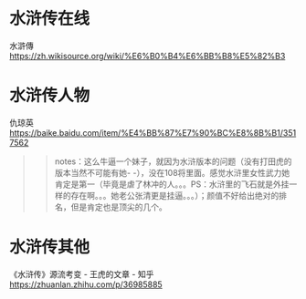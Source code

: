 
# 水浒传在线

水滸傳 https://zh.wikisource.org/wiki/%E6%B0%B4%E6%BB%B8%E5%82%B3

# 水浒传人物

仇琼英 https://baike.baidu.com/item/%E4%BB%87%E7%90%BC%E8%8B%B1/3517562
>> notes：这么牛逼一个妹子，就因为水浒版本的问题（没有打田虎的版本当然不可能有她- -），没在108将里面。感觉水浒里女性武力她肯定是第一（毕竟是虐了林冲的人。。。PS：水浒里的飞石就是外挂一样的存在啊。。。她老公张清更是挂逼。。。）；颜值不好给出绝对的排名，但是肯定也是顶尖的几个。

# 水浒传其他

《水浒传》源流考变 - 王虎的文章 - 知乎 https://zhuanlan.zhihu.com/p/36985885

